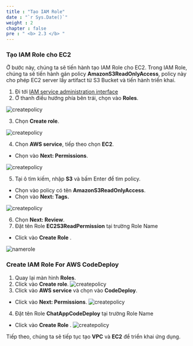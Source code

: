 ```yaml
---
title : "Tạo IAM Role"
date : "`r Sys.Date()`"
weight : 2
chapter : false
pre : " <b> 2.3 </b> "
---
```


### Tạo IAM Role cho EC2

Ở bước này, chúng ta sẽ tiến hành tạo IAM Role cho EC2. Trong IAM Role, chúng ta sẽ tiến hành gán policy **AmazonS3ReadOnlyAccess**, policy này cho phép EC2 server lấy artifact từ S3 Bucket và tiến hành triển khai.

1. Đi tới [IAM service administration interface](https://console.aws.amazon.com/iamv2/)
2. Ở thanh điều hướng phía bên trái, chọn vào **Roles**.

![createpolicy](/images/2.prerequisite/038-iamrole.png)

3. Chọn **Create role**.

![createpolicy](/images/2.prerequisite/039-iamrole.png)

4. Chọn **AWS service**, tiếp theo chọn **EC2**.
  + Chọn vào **Next: Permissions**.

![createpolicy](/images/2.prerequisite/041-iamrole.png)

5. Tại ô tìm kiếm, nhập **S3** và bấm Enter để tìm policy.
  + Chọn vào policy có tên **AmazonS3ReadOnlyAccess**.
  + Chọn vào **Next: Tags.**

![createpolicy](/images/2.prerequisite/040-iamrole.png)

6. Chọn **Next: Review**.
7. Đặt tên Role **EC2S3ReadPermission** tại trường Role Name
  + Click vào **Create Role** \.

![namerole](/images/2.prerequisite/042-iamrole.png)

### Create IAM Role For AWS CodeDeploy
1. Quay lại màn hình **Roles**.
2. Click vào **Create role**.
![createpolicy](/images/2.prerequisite/039-iamrole.png)
3. Click vào **AWS service** và chọn vào **CodeDeploy**.
  + Click vào **Next: Permissions**.
![createpolicy](/images/2.prerequisite/043-iamrole.png)
4. Đặt tên Role **ChatAppCodeDeploy** tại trường Role Name
  + Click vào **Create Role** \.
![createpolicy](/images/2.prerequisite/044-iamrole.png)

Tiếp theo, chúng ta sẽ tiếp tục tạo **VPC** và **EC2** để triển khai ứng dụng.